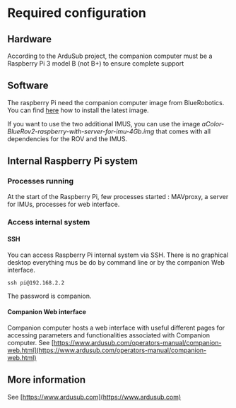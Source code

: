 # Required configuration

## Hardware

According to the ArduSub project, the companion computer must be a Raspberry Pi 3 model B \(not B+\) to ensure complete support

## Software

The raspberry Pi need the companion computer image from BlueRobotics. You can find [here](https://www.ardusub.com/getting-started/installation.html#ardusub) how to install the latest image.

If you want to use the two additional IMUS, you can use the image _aColor-BlueRov2-raspberry-with-server-for-imu-4Gb.img_ that comes with all dependencies for the ROV and the IMUS.

## Internal Raspberry Pi system

### Processes running

At the start of the Raspberry Pi, few processes started : MAVproxy, a server for IMUs, processes for web interface.

### Access internal system

#### SSH

You can access Raspberry Pi internal system via SSH. There is no graphical desktop everything mus be do by command line or by the companion Web interface.

```text
ssh pi@192.168.2.2
```

The password is companion.

#### Companion Web interface

Companion computer hosts a web interface with useful different pages for accessing parameters and functionalities associated with Companion computer. See [https://www.ardusub.com/operators-manual/companion-web.html](https://www.ardusub.com/operators-manual/companion-web.html)

## More information

See [https://www.ardusub.com](https://www.ardusub.com)

